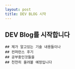 ```yaml
---
layout: post
title: DEV BLOG 시작
---
```

## DEV Blog를 시작합니다
  
```  
## 제가 알고있는 기술 내용들이나
## 컨퍼런스 후기
## 공부중인것들을
## 천천히 올려볼 예정입니다
```
